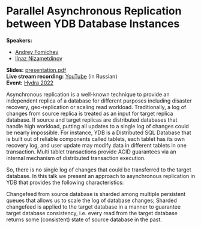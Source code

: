 # Parallel Asynchronous Replication between YDB Database Instances

**Speakers:**

* [Andrey Fomichev](https://www.linkedin.com/in/andrey-fomichev)
* [Ilnaz Nizametdinov](https://www.linkedin.com/in/nilnaz)

**Slides:** [presentation.pdf](presentaiton.pdf)\
**Live stream recording:** [YouTube](https://www.youtube.com/watch?v=Ga2Eg2rbPPc&ab_channel=Hydra) (in Russian)\
**Event:** [Hydra 2022](https://hydraconf.com/talks/d63511d6011a4b458b9c16be675f6897/)
 
Asynchronous replication is a well-known technique to provide an independent replica of a database for different purposes including disaster recovery, geo-replication or scaling read workload. Traditionally, a log of changes from source replica is treated as an input for target replica database. If source and target replicas are distributed databases that handle high workload, putting all updates to a single log of changes could be nearly impossible. For instance, YDB is a Distributed SQL Database that is built out of reliable components called tablets, each tablet has its own recovery log, and user update may modify data in different tablets in one transaction. Multi tablet transactions provide ACID guarantees via an internal mechanism of distributed transaction execution. 

So, there is no single log of changes that could be transferred to the target database. In this talk we present an approach to asynchronous replication in YDB that provides the following characteristics:

Changefeed from source database is sharded among multiple persistent queues that allows us to scale the log of database changes;
Sharded changefeed is applied to the target database in a manner to guarantee target database consistency, i.e. every read from the target database returns some (consistent) state of source database in the past.
